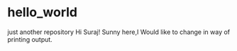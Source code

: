 # hello_world
just another repository
Hi Suraj!
Sunny here,I Would like to change in way of printing output.

